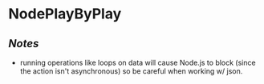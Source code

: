# NodePlayByPlay

_Notes_
------

- running operations like loops on data  will cause Node.js to block (since the action isn't asynchronous) so be careful when working w/ json.